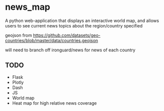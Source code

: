 # news_map
A python web-application that displays an interactive world map, and allows users to see current news topics about the region/country specified

geojson from https://github.com/datasets/geo-countries/blob/master/data/countries.geojson

will need to branch off ironguard/news for news of each country

## TODO
- Flask
- Plotly
- Dash
- JS
- World map
- Heat map for high relative news coverage

